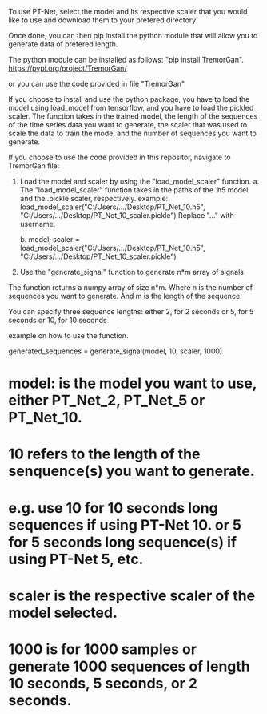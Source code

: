 To use PT-Net, select the model and its respective scaler that you would like to use and download them to your prefered directory.

Once done, you can then pip install the python module that will allow you to generate data of prefered length.

The python module can be installed as follows: "pip install TremorGan".
https://pypi.org/project/TremorGan/

or you can use the code provided in file "TremorGan"

If you choose to install and use the python package, you have to load the model using load_model from tensorflow, and you have to load the pickled scaler.
The function takes in the trained model, the length of the sequences of the time series data you want to generate,
the scaler that was used to scale the data to train the mode, and the number of sequences you want to generate.

If you choose to use the code provided in this repositor, navigate to TremorGan file:
1. Load the model and scaler by using the "load_model_scaler" function.
	a. The "load_model_scaler" function takes in the paths of the .h5 model and the .pickle scaler, respectively.
	example: load_model_scaler("C:/Users/.../Desktop/PT_Net_10.h5", "C:/Users/.../Desktop/PT_Net_10_scaler.pickle")
	Replace "..." with username.
		
	b. model, scaler = load_model_scaler("C:/Users/.../Desktop/PT_Net_10.h5", "C:/Users/.../Desktop/PT_Net_10_scaler.pickle")
	
2. Use the "generate_signal" function to generate n*m array of signals 


The function returns a numpy array of size n*m.
Where n is the number of sequences you want to generate.
And m is the length of the sequence.

You can specify three sequence lengths: either 2, for 2 seconds
					    or 5, for 5 seconds
					    or 10, for 10 seconds

example on how to use the function.


generated_sequences = generate_signal(model, 10, scaler, 1000)

# model: is the model you want to use, either PT_Net_2, PT_Net_5 or PT_Net_10.
# 10 refers to the length of the senquence(s) you want to generate. 
# e.g. use 10 for 10 seconds long sequences if using PT-Net 10. or 5 for 5 seconds long sequence(s) if using PT-Net 5, etc.

# scaler is the respective scaler of the model selected.
# 1000 is for 1000 samples or generate 1000 sequences of length 10 seconds, 5 seconds, or 2 seconds.
